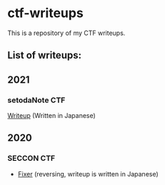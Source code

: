 # ctf-writeups
This is a repository of my CTF writeups.
## List of writeups:
## 2021
### setodaNote CTF
[Writeup](./2021/setodaNote%20CTF/writeup.md)
(Written in Japanese)
## 2020
### SECCON CTF
- [Fixer](./2020/SECCON%20CTF/Fixer)
(reversing, writeup is written in Japanese)
